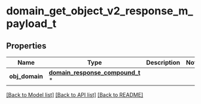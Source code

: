 # domain_get_object_v2_response_m_payload_t

## Properties
Name | Type | Description | Notes
------------ | ------------- | ------------- | -------------
**obj_domain** | [**domain_response_compound_t**](domain_response_compound.md) \* |  | 

[[Back to Model list]](../README.md#documentation-for-models) [[Back to API list]](../README.md#documentation-for-api-endpoints) [[Back to README]](../README.md)


